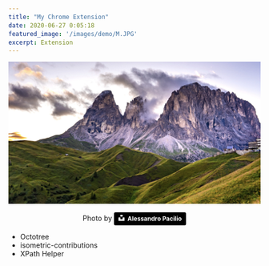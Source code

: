 ```yaml
---
title: "My Chrome Extension"
date: 2020-06-27 0:05:18
featured_image: '/images/demo/M.JPG'
excerpt: Extension
---
```


![image](/images/demo/M.JPG)
<center>Photo by <a style="background-color:black;color:white;text-decoration:none;padding:4px 6px;font-family:-apple-system, BlinkMacSystemFont, &quot;San Francisco&quot;, &quot;Helvetica Neue&quot;, Helvetica, Ubuntu, Roboto, Noto, &quot;Segoe UI&quot;, Arial, sans-serif;font-size:12px;font-weight:bold;line-height:1.2;display:inline-block;border-radius:3px" href="https://unsplash.com/@alessandropacilio?utm_source=unsplash&amp;utm_medium=referral&amp;utm_content=creditCopyText" target="_blank" rel="noopener noreferrer" title="Download free do whatever you want high-resolution photos from Alessandro Pacilio"><span style="display:inline-block;padding:2px 3px"><svg xmlns="http://www.w3.org/2000/svg" style="height:12px;width:auto;position:relative;vertical-align:middle;top:-2px;fill:white" viewBox="0 0 32 32"><title>unsplash-logo</title><path d="M10 9V0h12v9H10zm12 5h10v18H0V14h10v9h12v-9z"></path></svg></span><span style="display:inline-block;padding:2px 3px">Alessandro Pacilio</span></a></center>

* Octotree
* isometric-contributions
* XPath Helper
